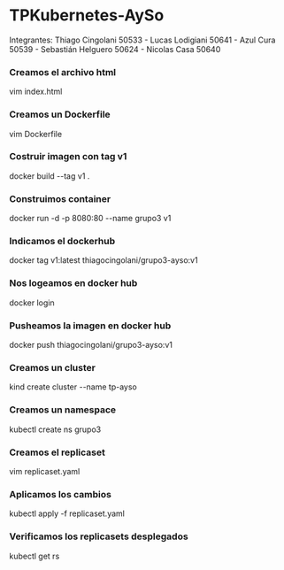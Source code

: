 # TPKubernetes-AySo
Integrantes: Thiago Cingolani 50533 - Lucas Lodigiani 50641 - Azul Cura 50539 - Sebastián Helguero 50624 - Nicolas Casa 50640
### Creamos el archivo html
vim index.html
### Creamos un Dockerfile
vim Dockerfile
### Costruir imagen con tag v1
docker build --tag v1 .
### Construimos container
docker run -d -p 8080:80 --name grupo3 v1
### Indicamos el dockerhub
docker tag v1:latest thiagocingolani/grupo3-ayso:v1
### Nos logeamos en docker hub
docker login
### Pusheamos la imagen en docker hub
docker push thiagocingolani/grupo3-ayso:v1
### Creamos un cluster
kind create cluster --name tp-ayso
### Creamos un namespace
kubectl create ns grupo3
### Creamos el replicaset
vim replicaset.yaml
### Aplicamos los cambios 
kubectl apply -f replicaset.yaml
### Verificamos los replicasets desplegados
kubectl get rs
